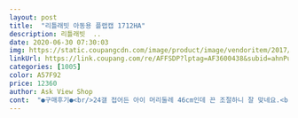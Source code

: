 ```yaml
---
layout: post 
title:  "리틀래빗 아동용 플랩캡 1712HA" 
description: 리틀래빗  ..
date: 2020-06-30 07:30:03 
img: https://static.coupangcdn.com/image/product/image/vendoritem/2017/08/01/3128854680/8784a20f-663b-4f61-8f0d-d6886f46eb1f.jpg 
linkUrl: https://link.coupang.com/re/AFFSDP?lptag=AF3600438&subid=ahnPublicAsk&pageKey=19110943&itemId=76699897&vendorItemId=3128854680&traceid=V0-113-168b0ac3cc176b93 
categories: [1005] 
color: A57F92 
price: 12360 
author: Ask View Shop 
cont:  "●구매후기●<br/>24갤 접어든 아이 머리둘레 46cm인데 끈 조절하니 잘 맞네요.<br/><br/>@구매 후기@<br/>⚬ 착용사진 추가 했어요 ^<br/> -^ ⚬<br/>⛤ 구입가격 : 12,450 원<br/>⛤ 배송 : 7월 18일 주문 <br/> -> 7월 19일 도착 (로켓배송)<br/>⛤ 재질 : 폴리에스터+나일론<br/>⛤ 제조국 : 한국<br/>❄ 착용 후기 ❄<br/>❤사용후<br/>같은 색상 같은 사이즈로 2개를 구매 했는데 색상이 살짝 다르답니다<br/>같은날 주문 한건데 이왕이면 같은걸로 보내주심 좋을듯 해요<br/>같이 놀러온 어떤 아이도 플랩캡 모자 쓰고 왔던데<br/>같이온 비닐백에 수영복 까지 담기 좋더라고요 <br/>그냥쓰면 크지만, 뒤에 길이 조절해주니 괜찮네요.<br/><br/>그리고 놀다보면 저절로 리본이 풀려 버려서 두어번 고쳐 매주었어요.<br/><br/>다만 아쉬운점은 모자 챙이 햇빛은 잘 가려주는데,<br/>따로 구매한 것 같지 않고 잘 어울려요<br/>뜨거운 햇볕에 많이 안타고 아기피부를 잘 보호해 주었어요.<br/> 물에 젖어도 처지지않고 바람이 불어도 목끈과 뒷통수쪽 조임끈이 있어 물놀이 내내 벗겨지지않고 잘 쓰고 있었어요.<br/><br/>래쉬가드 수영복이랑 맞춰서 연핑크로 선택했는데,<br/>머리 뒷부분에 조절할 수있게 되 있어서 작은 머리 우리 아이에게도 딱 이네요.<br/><br/>모자 뒤쪽으로 사이즈를 조절할수 있고,<br/>모자는 디자인도 색상도 마음에 들어요<br/>모자도 화면에서 보던것과 색상, 디자인 모두 똑같고,<br/>모자의 사이즈는 프리인데 조절이가능 해서 2세에서 8세까지 사용 가능 하며 가로 19cm.<br/> 플랩길이 15cm.<br/> 끈길이 27cm.<br/> 총기장 25cm.<br/> 챙길이 7cm  이랍니다!!!!!!<br/>목 뒷부분도 보호할 수 있도록 길게 내려와 덮어주니 우리 아이 강한햇볕에도 괜찮을 것 같네요.<br/><br/>바쁜 워킹맘이라서 나갈시간이 정말없는데 .<br/>.<br/> 준비기간이 너무 촉박했는데 로켓배송이있어서 어찌나 다행인지 ... <br/> ^<br/> -^)<br/>배송 <br/> - 8일 토욜 주문 11일 화욜 도착 <br/> - 주말빼고 월욜 발송 하루만에 도착<br/>벗겨지지 않도록  묶는 끈도 있어요.<br/><br/>아기가 어린이집 끝나고 집에 오는 길에 잠들어 버린 바람에ㅠ.<br/>.<br/>(낮잠을 안자서... <br/>ㅠ) 착용은 못해보고 바로 어린이집에 보냈어요<br/>아이도 갑갑해 하지않고 모자 씌워주니 좋아하네요.<br/><br/>아이들 물놀이 갈때 꼭 필요한 리틀래빗 아동용 플랩캡 모자<br/>아이들이 더 진한 핫핑크로 서로 하고 싶어해서 살짝 난감 했답니다<br/>앞쪽으로 포인트 토끼모양도 자수되어 있고 챙길이도 제법 넓어서 좋으며 뒷쪽으로 머리 사이즈에 맞게 조절할수 있게 되어있고 플랩이 어깨선 까지 내려와서 목부분이 햇볕에 노출 되지 않아 좋은것 같아요<br/>양쪽 끈이 달려 있어서 물놀이중 모자가 벗겨지지 않아 분실 염려도 없고 좋답니다<br/>어린이집에 준비물로 급하게 주문했어요.<br/><br/>여행을 가게되어 우리아이 첫 수영복 구매하면서 강한 햇볕에 타지말라고 모자도 같이 구입했어요.<br/><br/>와이어가 들어 있는지 뒤로 젖혀도 지더라고요 ^<br/> -^;;<br/>일단 저희 아기는 29개월 여아이고 머리둘레는 대충 잿을때 47<br/> -48 정도 나오네요.<br/><br/>일단 포장이 참 깔끔하게 잘되어 와서 마음에 들었어요.<br/><br/>잘 쓰겠습니다.<br/><br/>준비된 전체 색상으로는 연핑크.<br/> 핫핑크.<br/> 오렌지.<br/> 라임.<br/> 민트.<br/> 블루.<br/> 네이비가 있는데 수영복 색상에 맞추어 핫핑크로 주문 했답니다<br/>턱부분에도 끈이 있어 묶어서 고정시킬수 있고 끈은 살짝 늘어나는 재질로 모자와 같은 소재라 부드럽고 좋아요.<br/><br/>턱에 끈은 생각보다 길진 않았어요.<br/><br/>토끼 자수 포인트도 귀엽네요 <br/>프리 사이즈로 두개에 12450원 주고 7월 17일날 구매 했답니다<br/>한개는 핫핑크다른 한개는 진핑크로 보이는 색상이 왔네요<br/>해 없을때는 좀 올려주고 싶은데 안되요ㅠ<br/>햇빛도 잘 가려주고 좋아요.<br/><br/>24갤 접어든 아이 머리둘레 46cm인데 끈 조절하니 잘 맞네요.<br/><br/>@구매 후기@<br/>⚬ 착용사진 추가 했어요 ^<br/> -^ ⚬<br/>⛤ 구입가격 : 12,450 원<br/>⛤ 배송 : 7월 18일 주문 <br/> -> 7월 19일 도착 (로켓배송)<br/>⛤ 재질 : 폴리에스터+나일론<br/>⛤ 제조국 : 한국<br/>❄ 착용 후기 ❄<br/>❤사용후<br/>같은 색상 같은 사이즈로 2개를 구매 했는데 색상이 살짝 다르답니다<br/>같은날 주문 한건데 이왕이면 같은걸로 보내주심 좋을듯 해요<br/>같이 놀러온 어떤 아이도 플랩캡 모자 쓰고 왔던데<br/>같이온 비닐백에 수영복 까지 담기 좋더라고요 <br/>그냥쓰면 크지만, 뒤에 길이 조절해주니 괜찮네요.<br/><br/>그리고 놀다보면 저절로 리본이 풀려 버려서 두어번 고쳐 매주었어요.<br/><br/>다만 아쉬운점은 모자 챙이 햇빛은 잘 가려주는데,<br/>따로 구매한 것 같지 않고 잘 어울려요<br/>뜨거운 햇볕에 많이 안타고 아기피부를 잘 보호해 주었어요.<br/> 물에 젖어도 처지지않고 바람이 불어도 목끈과 뒷통수쪽 조임끈이 있어 물놀이 내내 벗겨지지않고 잘 쓰고 있었어요.<br/><br/>래쉬가드 수영복이랑 맞춰서 연핑크로 선택했는데,<br/>머리 뒷부분에 조절할 수있게 되 있어서 작은 머리 우리 아이에게도 딱 이네요.<br/><br/>모자 뒤쪽으로 사이즈를 조절할수 있고,<br/>모자는 디자인도 색상도 마음에 들어요<br/>모자도 화면에서 보던것과 색상, 디자인 모두 똑같고,<br/>모자의 사이즈는 프리인데 조절이가능 해서 2세에서 8세까지 사용 가능 하며 가로 19cm.<br/> 플랩길이 15cm.<br/> 끈길이 27cm.<br/> 총기장 25cm.<br/> 챙길이 7cm  이랍니다!!!!!!<br/>목 뒷부분도 보호할 수 있도록 길게 내려와 덮어주니 우리 아이 강한햇볕에도 괜찮을 것 같네요.<br/><br/>바쁜 워킹맘이라서 나갈시간이 정말없는데 .<br/>.<br/> 준비기간이 너무 촉박했는데 로켓배송이있어서 어찌나 다행인지 ... <br/> ^<br/> -^)<br/>배송 <br/> - 8일 토욜 주문 11일 화욜 도착 <br/> - 주말빼고 월욜 발송 하루만에 도착<br/>벗겨지지 않도록  묶는 끈도 있어요.<br/><br/>아기가 어린이집 끝나고 집에 오는 길에 잠들어 버린 바람에ㅠ.<br/>.<br/>(낮잠을 안자서... <br/>ㅠ) 착용은 못해보고 바로 어린이집에 보냈어요<br/>아이도 갑갑해 하지않고 모자 씌워주니 좋아하네요.<br/><br/>아이들 물놀이 갈때 꼭 필요한 리틀래빗 아동용 플랩캡 모자<br/>아이들이 더 진한 핫핑크로 서로 하고 싶어해서 살짝 난감 했답니다<br/>앞쪽으로 포인트 토끼모양도 자수되어 있고 챙길이도 제법 넓어서 좋으며 뒷쪽으로 머리 사이즈에 맞게 조절할수 있게 되어있고 플랩이 어깨선 까지 내려와서 목부분이 햇볕에 노출 되지 않아 좋은것 같아요<br/>양쪽 끈이 달려 있어서 물놀이중 모자가 벗겨지지 않아 분실 염려도 없고 좋답니다<br/>어린이집에 준비물로 급하게 주문했어요.<br/><br/>여행을 가게되어 우리아이 첫 수영복 구매하면서 강한 햇볕에 타지말라고 모자도 같이 구입했어요.<br/><br/>와이어가 들어 있는지 뒤로 젖혀도 지더라고요 ^<br/> -^;;<br/>일단 저희 아기는 29개월 여아이고 머리둘레는 대충 잿을때 47<br/> -48 정도 나오네요.<br/><br/>일단 포장이 참 깔끔하게 잘되어 와서 마음에 들었어요.<br/><br/>잘 쓰겠습니다.<br/><br/>준비된 전체 색상으로는 연핑크.<br/> 핫핑크.<br/> 오렌지.<br/> 라임.<br/> 민트.<br/> 블루.<br/> 네이비가 있는데 수영복 색상에 맞추어 핫핑크로 주문 했답니다<br/>턱부분에도 끈이 있어 묶어서 고정시킬수 있고 끈은 살짝 늘어나는 재질로 모자와 같은 소재라 부드럽고 좋아요.<br/><br/>턱에 끈은 생각보다 길진 않았어요.<br/><br/>토끼 자수 포인트도 귀엽네요 <br/>프리 사이즈로 두개에 12450원 주고 7월 17일날 구매 했답니다<br/>한개는 핫핑크다른 한개는 진핑크로 보이는 색상이 왔네요<br/>해 없을때는 좀 올려주고 싶은데 안되요ㅠ<br/>햇빛도 잘 가려주고 좋아요.<br/><br/>" 
---
```

